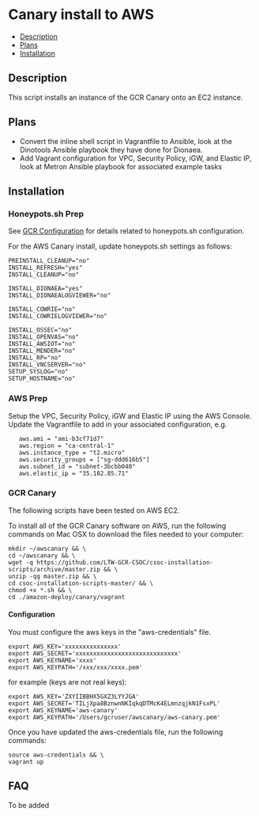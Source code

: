 # Canary install to AWS

  * [Description](#description)
  * [Plans](#plans)
  * [Installation](#installation)
  
## Description 
This script installs an instance of the GCR Canary onto an EC2 instance.
  
## Plans
 * Convert the inline shell script in Vagrantfile to Ansible, look at the Dinotools Ansible playbook they have done for Dionaea.
 * Add Vagrant configuration for VPC, Security Policy, iGW, and Elastic IP, look at Metron Ansible playbook for associated example tasks
  
## Installation
### Honeypots.sh Prep
See [GCR Configuration](https://github.com/LTW-GCR-CSOC/csoc-installation-scripts) for details related to honeypots.sh configuration.

For the AWS Canary install, update honeypots.sh settings as follows:
```
PREINSTALL_CLEANUP="no"
INSTALL_REFRESH="yes"
INSTALL_CLEANUP="no"

INSTALL_DIONAEA="yes"  
INSTALL_DIONAEALOGVIEWER="no"  

INSTALL_COWRIE="no"  
INSTALL_COWRIELOGVIEWER="no"  

INSTALL_OSSEC="no"  
INSTALL_OPENVAS="no" 
INSTALL_AWSIOT="no" 
INSTALL_MENDER="no" 
INSTALL_RP="no"
INSTALL_VNCSERVER="no"
SETUP_SYSLOG="no"
SETUP_HOSTNAME="no" 
```

### AWS Prep
Setup the VPC, Security Policy, iGW and Elastic IP using the AWS Console.   Update the Vagrantfile to add in your associated configuration, e.g.

```
   aws.ami = "ami-b3cf71d7"
   aws.region = "ca-central-1"
   aws.instance_type = "t2.micro"
   aws.security_groups = ["sg-ddd616b5"]
   aws.subnet_id = "subnet-3bcbb040"
   aws.elastic_ip = "35.182.85.71"
```

### GCR Canary
The following scripts have been tested on AWS EC2.

To install all of the GCR Canary software on AWS, run the following commands on Mac OSX to download the files needed to your computer:

```
mkdir ~/awscanary && \
cd ~/awscanary && \
wget -q https://github.com/LTW-GCR-CSOC/csoc-installation-scripts/archive/master.zip && \
unzip -qq master.zip && \
cd csoc-installation-scripts-master/ && \
chmod +x *.sh && \
cd ./amazon-deploy/canary/vagrant
```

#### Configuration
You must configure the aws keys in the "aws-credentials" file.

```
export AWS_KEY='xxxxxxxxxxxxxxx'
export AWS_SECRET='xxxxxxxxxxxxxxxxxxxxxxxxxxxxx'
export AWS_KEYNAME='xxxx'
export AWS_KEYPATH='/xxx/xxx/xxxx.pem'
```

for example (keys are not real keys):
```
export AWS_KEY='ZXYIIBBHX5GXZ3LYYJGA'
export AWS_SECRET='TILjXpa8BznwnNKIqkqDTMcK4ELmnzqjkN1FsxPL'
export AWS_KEYNAME='aws-canary'
export AWS_KEYPATH='/Users/gcruser/awscanary/aws-canary.pem'
```

Once you have updated the aws-credentials file, run the following commands:

```
source aws-credentials && \
vagrant up 
```

## FAQ
To be added
